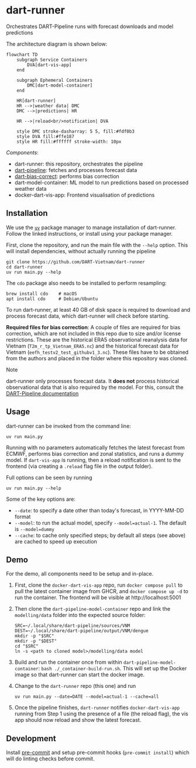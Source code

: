 # dart-runner

Orchestrates DART-Pipeline runs with forecast downloads and model predictions

The architecture diagram is shown below:
```mermaid
flowchart TD
    subgraph Service Containers
        DVA[dart-vis-app]
    end

    subgraph Ephemeral Containers
        DMC[dart-model-container]
    end

    HR[dart-runner]
    HR -->|weather data| DMC
    DMC -->|predictions| HR

    HR -->|reload<br/>notification| DVA

    style DMC stroke-dasharray: 5 5, fill:#fdf0b3
    style DVA fill:#ffe187
    style HR fill:#ffffff stroke-width: 10px
```

*Components*:

- dart-runner: this repository, orchestrates the pipeline
- [dart-pipeline](https://github.com/kraemer-lab/DART-Pipeline): fetches and processes forecast data
- [dart-bias-correct](https://github.com/kraemer-lab/dart-bias-correct): performs bias correction
- dart-model-container: ML model to run predictions based on processed weather
  data
- docker-dart-vis-app: Frontend visualisation of predictions

## Installation

We use the [`uv`](https://docs.astral.sh/uv/#installation) package manager to
manage installation of dart-runner. Follow the linked instructions, or install
using your package manager.

First, clone the repository, and run the main file with the `--help` option. This will install dependencies, without actually running the pipeline

```shell
git clone https://github.com/DART-Vietnam/dart-runner
cd dart-runner
uv run main.py --help
```

The `cdo` package also needs to be installed to perform resampling:

```shell
brew install cdo    # macOS
apt install cdo     # Debian/Ubuntu
```

To run dart-runner, at least 40 GB of disk space is required to download and
process forecast data, which dart-runner will check before starting.

**Required files for bias correction**: A couple of files are required for bias
correction, which are not included in this repo due to size and/or license
restrictions. These are the historical ERA5 observational reanalysis data for
Vietnam (`T2m_r_tp_Vietnam_ERA5.nc`) and the historical forecast data for
Vietnam (`eefh_testv2_test_githubv1_3.nc`). These files have to be obtained from
the authors and placed in the folder where this repository was cloned.

> [!NOTE]
> dart-runner only processes forecast data. It **does not** process historical
> observational data that is also required by the model. For this, consult the
> [DART-Pipeline documentation](https://dart-pipeline.readthedocs.io)

## Usage

dart-runner can be invoked from the command line:
```shell
uv run main.py
```

Running with no parameters automatically fetches the latest forecast from ECMWF,
performs bias correction and zonal statistics, and runs a dummy model. If
`dart-vis-app` is running, then a reload notification is sent to the frontend
(via creating a `.reload` flag file in the output folder).

Full options can be seen by running
```shell
uv run main.py --help
```

Some of the key options are:

* `--date`: to specify a date other than today's forecast, in YYYY-MM-DD format
* `--model`: to run the actual model, specify `--model=actual-1`. The default is
  `--model=dummy`
* `--cache`: to cache only specified steps; by default all steps (see above) are cached to speed up execution

## Demo

For the demo, all components need to be setup and in-place.

1. First, clone the `docker-dart-vis-app` repo, run `docker compose pull` to pull the latest container image from GHCR, and `docker compose up -d` to run the container. The frontend will be visible at
   http://localhost:5001
1. Then clone the `dart-pipeline-model-container` repo and link the
   `modelling/data` folder into the expected source folder:

   ```shell
   SRC=~/.local/share/dart-pipeline/sources/VNM
   DEST=~/.local/share/dart-pipeline/output/VNM/dengue
   mkdir -p "$SRC"
   mkdir -p "$DEST"
   cd "$SRC"
   ln -s <path to cloned model>/modelling/data model
   ```

1. Build and run the container once from within
   `dart-pipeline-model-container`:  `bash ./_container-build-run.sh`. This
   will set up the Docker image so that dart-runner can start the docker image.
1. Change to the `dart-runner` repo (this one) and run

   ```shell
   uv run main.py --date=DATE --model=actual-1 --cache=all
   ```

1. Once the pipeline finishes, `dart-runner` notifies `docker-dart-vis-app`
   running from Step 1 using the presence of a file (the reload flag), the vis
   app should now reload and show the latest forecast.

## Development

Install [pre-commit](https://pre-commit.com) and setup pre-commit hooks
(`pre-commit install`) which will do linting checks before commit.
